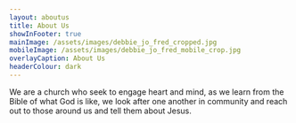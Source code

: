 ```yaml
---
layout: aboutus
title: About Us
showInFooter: true
mainImage: /assets/images/debbie_jo_fred_cropped.jpg
mobileImage: /assets/images/debbie_jo_fred_mobile_crop.jpg
overlayCaption: About Us
headerColour: dark
---
```

We are a church who seek to engage heart and mind, as we learn from the Bible of what God is like, we look after one another in community and reach out to those around us and tell them about Jesus.
